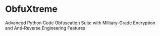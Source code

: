 # ObfuXtreme
Advanced Python Code Obfuscation Suite with Military-Grade Encryption and Anti-Reverse Engineering Features
